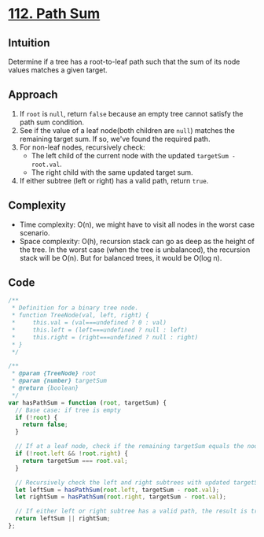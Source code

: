 # [112. Path Sum](https://leetcode.com/problems/path-sum/description/)

## Intuition
Determine if a tree has a root-to-leaf path such that the sum of its node values matches a given target.


## Approach

1. If `root` is `null`, return `false` because an empty tree cannot satisfy the path sum condition.
2. See if the value of a leaf node(both children are `null`) matches the remaining target sum. If so, we've found the required path.
3. For non-leaf nodes, recursively check:
   - The left child of the current node with the updated `targetSum - root.val`.
   - The right child with the same updated target sum.
4. If either subtree (left or right) has a valid path, return `true`.

## Complexity

- Time complexity: O(n), we might have to visit all nodes in the worst case scenario.
- Space complexity: O(h), recursion stack can go as deep as the height of the tree. In the worst case (when the tree is unbalanced), the recursion stack will be O(n). But for balanced trees, it would be O(log n).

## Code

```javascript
/**
 * Definition for a binary tree node.
 * function TreeNode(val, left, right) {
 *     this.val = (val===undefined ? 0 : val)
 *     this.left = (left===undefined ? null : left)
 *     this.right = (right===undefined ? null : right)
 * }
 */

/**
 * @param {TreeNode} root
 * @param {number} targetSum
 * @return {boolean}
 */
var hasPathSum = function (root, targetSum) {
  // Base case: if tree is empty
  if (!root) {
    return false;
  }

  // If at a leaf node, check if the remaining targetSum equals the node's value
  if (!root.left && !root.right) {
    return targetSum === root.val;
  }

  // Recursively check the left and right subtrees with updated targetSum
  let leftSum = hasPathSum(root.left, targetSum - root.val);
  let rightSum = hasPathSum(root.right, targetSum - root.val);

  // If either left or right subtree has a valid path, the result is true
  return leftSum || rightSum;
};
```
